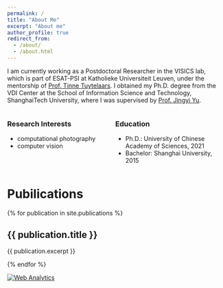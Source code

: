 ```yaml
---
permalink: /
title: "About Me"
excerpt: "About me"
author_profile: true
redirect_from: 
  - /about/
  - /about.html
---
```


I am currently working as a Postdoctoral Researcher in the VISICS lab, which is part of ESAT-PSI at Katholieke Universiteit Leuven, under the mentorship of [Prof. Tinne Tuytelaars](https://www.esat.kuleuven.be/psi/TT). I obtained my Ph.D. degree from the VDI Center at the School of Information Science and Technology, ShanghaiTech University, where I was supervised by [Prof. Jingyi Yu](http://www.yu-jingyi.com/cv/).



<div class="row">
  <div class="column" style="float: left; width: 50%;">
    <!-- 第一列内容 -->
    <h3>Research Interests</h3>
    <ul>
      <li>computational photography</li>
      <li>computer vision</li>
    </ul>
  </div>
  <div class="column" style="float: right; width: 50%;">
    <!-- 第二列内容 -->
    <h3>Education</h3>
    <ul>
      <li>Ph.D.: University of Chinese Academy of Sciences, 2021</li>
      <li>Bachelor: Shanghai University, 2015</li>
    </ul>
  </div>
</div>
<div style="clear: both;"></div>


# Pubilications

{% for publication in site.publications %}
  <h2>{{ publication.title }}</h2>
  <p>{{ publication.excerpt }}</p>
{% endfor %}



<!-- Default Statcounter code for homepage https://wuminye.github.io/ -->
<script type="text/javascript">
var sc_project=12948099; 
var sc_invisible=1; 
var sc_security="0b88a620"; 
</script>
<script type="text/javascript"
src="https://www.statcounter.com/counter/counter.js" async></script>
<noscript><div class="statcounter"><a title="Web Analytics"
href="https://statcounter.com/" target="_blank"><img class="statcounter"
src="https://c.statcounter.com/12948099/0/0b88a620/1/" alt="Web Analytics"
referrerPolicy="no-referrer-when-downgrade"></a></div></noscript>
<!-- End of Statcounter Code -->